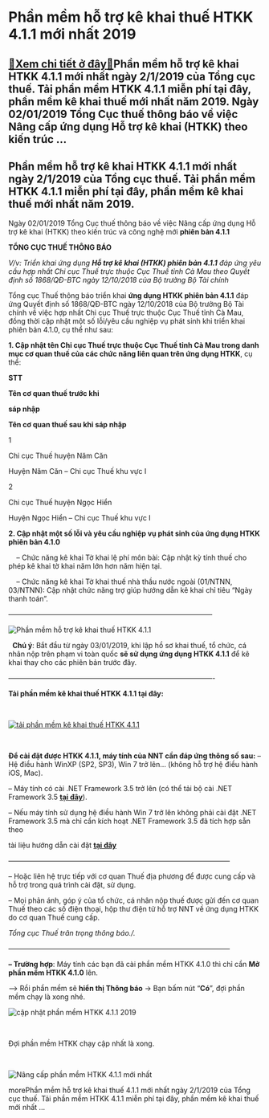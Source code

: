 Phần mềm hỗ trợ kê khai thuế HTKK 4.1.1 mới nhất 2019
=====================================================

[:gift:Xem chi tiết ở đây:gift:](https://hddtvn.com/phan-mem-ho-tro-ke-khai-thue-htkk-4-1-1-moi-nhat-2019/)Phần mềm hỗ trợ kê khai HTKK 4.1.1 mới nhất ngày 2/1/2019 của Tổng cục thuế. Tải phần mềm HTKK 4.1.1 miễn phí tại đây, phần mềm kê khai thuế mới nhất năm 2019. Ngày 02/01/2019 Tổng Cục thuế thông báo về việc Nâng cấp ứng dụng Hỗ trợ kê khai (HTKK) theo kiến trúc …
------------------------------------------------------------------------------------------------------------------------------------------------------------------------------------------------------------------------------------------------------------------------



Phần mềm hỗ trợ kê khai HTKK 4.1.1 mới nhất ngày 2/1/2019 của Tổng cục thuế. Tải phần mềm HTKK 4.1.1 miễn phí tại đây, phần mềm kê khai thuế mới nhất năm 2019.
-----------------------------------------------------------------------------------------------------------------------------------------------------------------


Ngày 02/01/2019 Tổng Cục thuế thông báo về việc Nâng cấp ứng dụng Hỗ trợ kê khai (HTKK) theo kiến trúc và công nghệ mới **phiên bản 4.1.1**



  

**TỔNG CỤC THUẾ THÔNG BÁO**  

*V/v: Triển khai ứng dụng **Hỗ trợ kê khai (HTKK) phiên bản 4.1.1** đáp ứng yêu cầu hợp nhất Chi cục Thuế trực thuộc Cục Thuế tỉnh Cà Mau theo Quyết định số 1868/QĐ-BTC ngày 12/10/2018 của Bộ trưởng Bộ Tài chính*

  

Tổng cục Thuế thông báo triển khai **ứng dụng HTKK phiên bản 4.1.1** đáp ứng Quyết định số 1868/QĐ-BTC ngày 12/10/2018 của Bộ trưởng Bộ Tài chính về việc hợp nhất Chi cục Thuế trực thuộc Cục Thuế tỉnh Cà Mau, đồng thời cập nhật một số lỗi/yêu cầu nghiệp vụ phát sinh khi triển khai phiên bản 4.1.0, cụ thể như sau:

**1. Cập nhật tên Chi cục Thuế trực thuộc Cục Thuế tỉnh Cà Mau trong danh mục cơ quan thuế của các chức năng liên quan trên ứng dụng HTKK**, cụ thể:






**STT**

**Tên cơ quan thuế trước khi**  

**sáp nhập**

**Tên cơ quan thuế sau khi sáp nhập**



1

Chi cục Thuế huyện Năm Căn

Huyện Năm Căn – Chi cục Thuế khu vực I



2

Chi cục Thuế huyện Ngọc Hiển

Huyện Ngọc Hiển – Chi cục Thuế khu vực I




**2. Cập nhật một số lỗi và yêu cầu nghiệp vụ phát sinh của ứng dụng HTKK phiên bản 4.1.0**  

    – Chức năng kê khai Tờ khai lệ phí môn bài: Cập nhật kỳ tính thuế cho phép kê khai tờ khai năm lớn hơn năm hiện tại.  

    – Chức năng kê khai Tờ khai thuế nhà thầu nước ngoài (01/NTNN, 03/NTNN): Cập nhật chức năng trợ giúp hướng dẫn kê khai chỉ tiêu “Ngày thanh toán”.



—————————————————————————————  

![Phần mềm hỗ trợ kê khai thuế HTKK 4.1.1](https://hddtvn.com/wp-content/uploads/2021/01/phan-mem-ho-tro-ke-khai-thue-HTKK-4_1_1.png "Phần mềm hỗ trợ kê khai thuế HTKK 4.1.1")  

  
**Chú ý**: Bắt đầu từ ngày 03/01/2019, khi lập hồ sơ khai thuế, tổ chức, cá nhân nộp trên phạm vi toàn quốc **sẽ sử dụng ứng dụng HTKK 4.1.1** để kê khai thay cho các phiên bản trước đây.



  

—————————————————————————————-

  

**Tải phần mềm kê khai thuế HTKK 4.1.1 tại đây:**  

  

[![tải phần mềm kê khai thuế HTKK 4.1.1](https://hddtvn.com/wp-content/uploads/2021/01/tai-xuong.png "tải phần mềm kê khai thuế HTKK 4.1.1")](http://www.fshare.vn/file/DP6IPQC9WKRW "phần mềm kê khai thuế HTKK 4.1.1")

  

  

**Để cài đặt được HTKK 4.1.1, máy tính của NNT cần đáp ứng thông số sau:**
– Hệ điều hành WinXP (SP2, SP3), Win 7 trở lên… (không hỗ trợ hệ điều hành iOS, Mac).


– Máy tính có cài .NET Framework 3.5 trở lên (có thể tải bộ cài .NET Framework 3.5 **[tại đây](https://www.fshare.vn/file/F4X6R3TJZ5FH "tải NET Frameword 3.5")**).


 – Nếu máy tính sử dụng hệ điều hành Win 7 trở lên không phải cài đặt .NET Framework 3.5 mà chỉ cần kích hoạt .NET Framework 3.5 đã tích hợp sẵn theo 

tài liệu hướng dẫn cài đặt **[tại đây](http://www.gdt.gov.vn/wps/wcm/connect/ee2414f2-f093-4eb7-91bf-7df936c36444/HD+cai+dat+HTKK+4.0.pdf?MOD=AJPERES&CACHEID=ROOTWORKSPACEee2414f2-f093-4eb7-91bf-7df936c36444 "hướng dẫn cài đặt htkk 4.0")**

 ———————————————————————————————–

– Hoặc liên hệ trực tiếp với cơ quan Thuế địa phương để được cung cấp và hỗ trợ trong quá trình cài đặt, sử dụng.  

– Mọi phản ánh, góp ý của tổ chức, cá nhân nộp thuế được gửi đến cơ quan Thuế theo các số điện thoại, hộp thư điện tử hỗ trợ NNT về ứng dụng HTKK do cơ quan Thuế cung cấp.



*Tổng cục Thuế trân trọng thông báo./.*

  

 ———————————————————————————————–

  

**– Trường hợp**: Máy tính các bạn đã cài phần mềm HTKK 4.1.0 thì chỉ cần **Mở phần mềm HTKK 4.1.0** lên.  

 --> Rồi phần mềm sẽ **hiển thị Thông báo** -> Bạn bấm nút “**Có**”, đợi phần mềm chạy là xong nhé.

![cập nhật phần mềm HTKK 4.1.1 2019](https://hddtvn.com/wp-content/uploads/2021/01/cap-nhat-phan-mem-htkk-4_1_1-2019.png "cập nhật phần mềm HTKK 4.1.1 2019")  

  

Đợi phần mềm HTKK chạy cập nhất là xong.  

  

![Nâng cấp phần mềm HTKK 4.1.1 mới nhất](https://hddtvn.com/wp-content/uploads/2021/01/nang-cap-phan-mem-htkk-4_1_1-moi-nhat.png "Nâng cấp phần mềm HTKK 4.1.1 mới nhất")



morePhần mềm hỗ trợ kê khai thuế 4.1.1 mới nhất ngày 2/1/2019 của Tổng cục thuế. Tải phần mềm HTKK 4.1.1 miễn phí tại đây, phần mềm kê khai thuế mới nhất …

